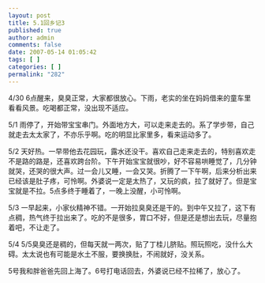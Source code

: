 ```yaml
---
layout: post
title: 5.1回乡记3
published: true
author: admin
comments: false
date: 2007-05-14 01:05:42
tags: [ ]
categories: [ ]
permalink: "282"
---
```

4/30 6点醒来，臭臭正常，大家都很放心。下雨，老实的坐在妈妈借来的童车里看看风景。吃喝都正常，没出现不适应。


  


5/1 雨停了，开始带宝宝串门。外面地方大，可以走来走去的。系了学步带，自己就走去太太家了，不亦乐乎啊。吃的明显比家里多，看来运动多了。


  


5/2 天好热。一早带他去花园玩，露水还没干。喜欢自己走来走去的，特别喜欢走不是路的路是，还喜欢跨台阶。下午开始宝宝就很吵，好不容易哄睡觉了，几分钟就哭，还哭的很大声。过一会儿又睡，一会又哭。折腾了一下午啊，后来分析出来已经该是肚子疼，可怜啊。外婆说一定是太热了，又玩的疯，拉了就好了。但是宝宝就是不拉。5点多终于睡着了，一晚上没醒，小可怜啊。


  


5/3 一早起来，小家伙精神不错。一开始拉臭臭还是干的。到中午又拉了，这下有点稠，热气终于拉出来了。吃的不是很多，胃口不好，但是还是想出去玩，尽量抱着吧，不让走了。


  


5/4 5/5臭臭还是稠的，但每天就一两次，贴了丁桂儿脐贴。照玩照吃，没什么大碍。太太说也有可能是水土不服，要换换肚，不闹就好，没关系。


  


5号我和胖爸爸先回上海了。6号打电话回去，外婆说已经不拉稀了，放心了。